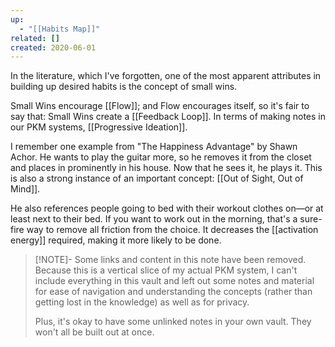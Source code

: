 ```yaml
---
up:
  - "[[Habits Map]]"
related: []
created: 2020-06-01
---
```


In the literature, which I've forgotten, one of the most apparent attributes in building up desired habits is the concept of small wins. 

Small Wins encourage [[Flow]]; and Flow encourages itself, so it's fair to say that: Small Wins create a [[Feedback Loop]]. In terms of making notes in our PKM systems, [[Progressive Ideation]].

I remember one example from "The Happiness Advantage" by Shawn Achor. He wants to play the guitar more, so he removes it from the closet and places in prominently in his house. Now that he sees it, he plays it. This is also a strong instance of an important concept: [[Out of Sight, Out of Mind]]. 

He also references people going to bed with their workout clothes on—or at least next to their bed. If you want to work out in the morning, that's a sure-fire way to remove all friction from the choice. It decreases the [[activation energy]] required, making it more likely to be done. 

> [!NOTE]- Some links and content in this note have been removed.
> Because this is a vertical slice of my actual PKM system, I can't include everything in this vault and left out some notes and material for ease of navigation and understanding the concepts (rather than getting lost in the knowledge) as well as for privacy. 
>  
> Plus, it's okay to have some unlinked notes in your own vault. They won't all be built out at once.
